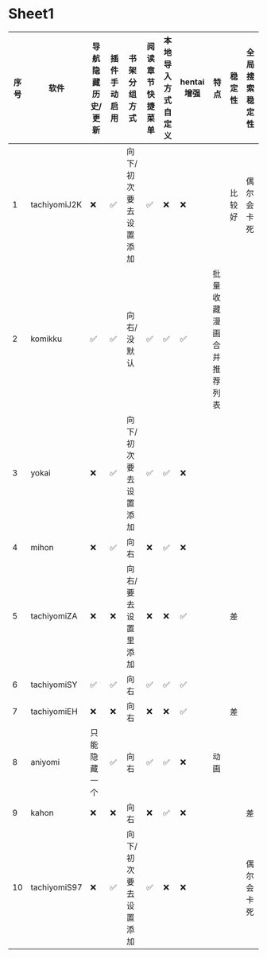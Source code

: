 # Sheet1

|序号|软件|导航隐藏 历史/更新|插件手动启用|书架分组方式|阅读章节 快捷菜单|本地导入 方式自定义|hentai增强|特点|稳定性|全局搜索 稳定性|
|---|---|---|---|---|---|---|---|---|---|---|
|1|tachiyomiJ2K|❌|✅|向下/初次要去设置添加|✅|❌|❌| |比较好|偶尔会卡死|
|2|komikku|✅|✅|向右/没默认|✅|✅|✅|批量收藏 漫画合并 推荐列表| | |
|3|yokai|❌|✅|向下/初次要去设置添加|✅|✅|❌| | | |
|4|mihon|❌|✅|向右|❌|✅|❌| | | |
|5|tachiyomiZA|❌|❌|向右/要去 设置里添加|❌|❌|✅| |差| |
|6|tachiyomiSY|✅|✅|向右|✅|✅|✅| | | |
|7|tachiyomiEH|❌|❌|向右|❌|❌|✅| |差| |
|8|aniyomi|只能隐藏一个|✅|向右|✅|✅|❌|动画| | |
|9|kahon|❌|❌|向右|❌|✅|❌| | |差|
|10|tachiyomiS97|❌|✅|向下/初次要去设置添加|✅|❌|❌| | |偶尔会卡死|
